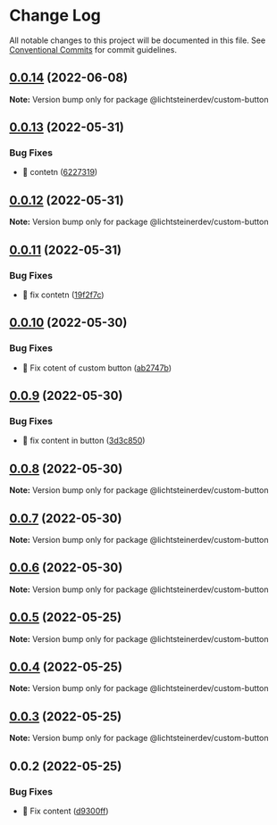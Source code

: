 # Change Log

All notable changes to this project will be documented in this file.
See [Conventional Commits](https://conventionalcommits.org) for commit guidelines.

## [0.0.14](https://github.com/l10rdev/test-poc/compare/@lichtsteinerdev/custom-button@0.0.13...@lichtsteinerdev/custom-button@0.0.14) (2022-06-08)

**Note:** Version bump only for package @lichtsteinerdev/custom-button





## [0.0.13](https://github.com/css-ch/poc-lerna-and-ui-lib/compare/@lichtsteinerdev/custom-button@0.0.12...@lichtsteinerdev/custom-button@0.0.13) (2022-05-31)


### Bug Fixes

* 🐛 contetn ([6227319](https://github.com/css-ch/poc-lerna-and-ui-lib/commit/6227319be6336e0d66bf94d5bd4e7648a67fe5bb))





## [0.0.12](https://github.com/css-ch/poc-lerna-and-ui-lib/compare/@lichtsteinerdev/custom-button@0.0.11...@lichtsteinerdev/custom-button@0.0.12) (2022-05-31)

**Note:** Version bump only for package @lichtsteinerdev/custom-button





## [0.0.11](https://github.com/css-ch/poc-lerna-and-ui-lib/compare/@lichtsteinerdev/custom-button@0.0.10...@lichtsteinerdev/custom-button@0.0.11) (2022-05-31)


### Bug Fixes

* 🐛 fix contetn ([19f2f7c](https://github.com/css-ch/poc-lerna-and-ui-lib/commit/19f2f7c4f1fae8dd4e7d2689d350a45ba0ba8e2c))





## [0.0.10](https://github.com/css-ch/poc-lerna-and-ui-lib/compare/@lichtsteinerdev/custom-button@0.0.9...@lichtsteinerdev/custom-button@0.0.10) (2022-05-30)


### Bug Fixes

* 🐛 Fix cotent of custom button ([ab2747b](https://github.com/css-ch/poc-lerna-and-ui-lib/commit/ab2747bee51af60aa97cdc87a89da7e83047a57e))





## [0.0.9](https://github.com/css-ch/poc-lerna-and-ui-lib/compare/@lichtsteinerdev/custom-button@0.0.8...@lichtsteinerdev/custom-button@0.0.9) (2022-05-30)


### Bug Fixes

* 🐛 fix content in button ([3d3c850](https://github.com/css-ch/poc-lerna-and-ui-lib/commit/3d3c850339df66f964568252a9c5b95a1cc69c74))





## [0.0.8](https://github.com/css-ch/poc-lerna-and-ui-lib/compare/@lichtsteinerdev/custom-button@0.0.7...@lichtsteinerdev/custom-button@0.0.8) (2022-05-30)

**Note:** Version bump only for package @lichtsteinerdev/custom-button





## [0.0.7](https://github.com/css-ch/poc-lerna-and-ui-lib/compare/@lichtsteinerdev/custom-button@0.0.6...@lichtsteinerdev/custom-button@0.0.7) (2022-05-30)

**Note:** Version bump only for package @lichtsteinerdev/custom-button





## [0.0.6](https://github.com/css-ch/poc-lerna-and-ui-lib/compare/@lichtsteinerdev/custom-button@0.0.5...@lichtsteinerdev/custom-button@0.0.6) (2022-05-30)

**Note:** Version bump only for package @lichtsteinerdev/custom-button





## [0.0.5](https://github.com/css-ch/poc-lerna-and-ui-lib/compare/@lichtsteinerdev/custom-button@0.0.4...@lichtsteinerdev/custom-button@0.0.5) (2022-05-25)

**Note:** Version bump only for package @lichtsteinerdev/custom-button





## [0.0.4](https://github.com/css-ch/poc-lerna-and-ui-lib/compare/@lichtsteinerdev/custom-button@0.0.3...@lichtsteinerdev/custom-button@0.0.4) (2022-05-25)

**Note:** Version bump only for package @lichtsteinerdev/custom-button





## [0.0.3](https://github.com/css-ch/poc-lerna-and-ui-lib/compare/@lichtsteinerdev/custom-button@0.0.2...@lichtsteinerdev/custom-button@0.0.3) (2022-05-25)

**Note:** Version bump only for package @lichtsteinerdev/custom-button





## 0.0.2 (2022-05-25)


### Bug Fixes

* 🐛 Fix content ([d9300ff](https://github.com/css-ch/poc-lerna-and-ui-lib/commit/d9300ffc62b40471a6e0cefa45eefc5dafbd3355))
